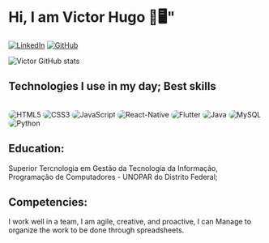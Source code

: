 # Hi, I am Victor Hugo 👾🖥️"
<div style="display: inline_block">

[![LinkedIn](https://img.shields.io/badge/LinkedIn-0077B5?style=for-the-badge&logo=linkedin&logoColor=white)](https://www.linkedin.com/in/victor-estev%C3%A3o/) 
[![GitHub](https://img.shields.io/badge/GitHub-100000?style=for-the-badge&logo=github&logoColor=white)](https://github.com/VictorinProgramming)

![Victor GitHub stats](https://github-readme-stats.vercel.app/api?username=VictorinProgramming&show_icons=true&theme=radical)

</div>

## Technologies I use in my day; Best skills


<div style="display: inline_block" >
<br>
    <img style="border-radius:10px" aling="center" alt="HTML5" src="https://img.shields.io/badge/HTML5-E34F26?style=for-the-badge&logo=html5&logoColor=white" style="border_radius=40px"/>
    <img style="border-radius:10px" aling="center" alt="CSS3" src="https://img.shields.io/badge/CSS3-1572B6?style=for-the-badge&logo=css3&logoColor=white"/>
    <img style="border-radius:10px" aling="center" alt="JavaScript" src="https://img.shields.io/badge/JavaScript-323330?style=for-the-badge&logo=javascript&logoColor=F7DF1E"/>
    <img style="border-radius:10px" aling="center" alt="React-Native" src="https://img.shields.io/badge/React_Native-20232A?style=for-the-badge&logo=react&logoColor=61DAFB"/>
    <img style="border-radius:10px" aling="center" alt="Flutter" src="https://img.shields.io/badge/Flutter-02569B?style=for-the-badge&logo=flutter&logoColor=white"/>
    <img style="border-radius:10px" aling="center" alt="Java" src="https://img.shields.io/badge/Java-ED8B00?style=for-the-badge&logo=openjdk&logoColor=white"/>
    <img style="border-radius:10px" aling="center" alt="MySQL" src="https://img.shields.io/badge/MySQL-00000F?style=for-the-badge&logo=mysql&logoColor=white"/>
    <img style="border-radius:10px" aling="center" alt="Python" src="https://img.shields.io/badge/Python-14354C?style=for-the-badge&logo=python&logoColor=white"/>
<div>

## Education: 
Superior Tercnologia em Gestão da Tecnologia da Informação, Programação de Computadores - UNOPAR do Distrito Federal;

## Competencies: 
I work well in a team, I am agile, creative, and proactive, I can Manage to organize the work to be done through spreadsheets.
